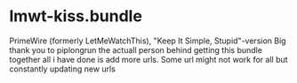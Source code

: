 # lmwt-kiss.bundle
PrimeWire (formerly LetMeWatchThis), "Keep It Simple, Stupid"-version
Big thank you to piplongrun the actuall person behind getting this bundle together all i have done is add more urls.
Some url might not work for all but constantly updating new urls 
